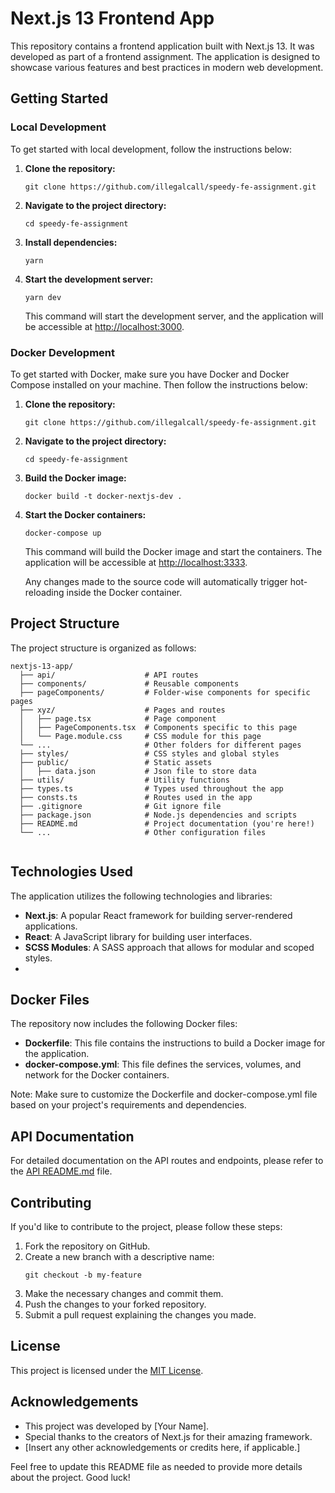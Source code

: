 # Next.js 13 Frontend App

This repository contains a frontend application built with Next.js 13. It was developed as part of a frontend assignment. The application is designed to showcase various features and best practices in modern web development.

## Getting Started

### Local Development

To get started with local development, follow the instructions below:

1. **Clone the repository:**
   ```
   git clone https://github.com/illegalcall/speedy-fe-assignment.git
   ```

2. **Navigate to the project directory:**
   ```
   cd speedy-fe-assignment
   ```

3. **Install dependencies:**
   ```
   yarn
   ```

4. **Start the development server:**
   ```
   yarn dev
   ```

   This command will start the development server, and the application will be accessible at [http://localhost:3000](http://localhost:3000).

### Docker Development

To get started with Docker, make sure you have Docker and Docker Compose installed on your machine. Then follow the instructions below:

1. **Clone the repository:**
   ```
   git clone https://github.com/illegalcall/speedy-fe-assignment.git
   ```

2. **Navigate to the project directory:**
   ```
   cd speedy-fe-assignment
   ```

3. **Build the Docker image:**
   ```
   docker build -t docker-nextjs-dev .
   ```

4. **Start the Docker containers:**
   ```
   docker-compose up
   ```

   This command will build the Docker image and start the containers. The application will be accessible at [http://localhost:3333](http://localhost:3333).

   Any changes made to the source code will automatically trigger hot-reloading inside the Docker container.

## Project Structure

The project structure is organized as follows:

```
nextjs-13-app/
  ├── api/                    # API routes
  ├── components/             # Reusable components
  ├── pageComponents/         # Folder-wise components for specific pages
  ├── xyz/                    # Pages and routes
  │   ├── page.tsx            # Page component
  │   ├── PageComponents.tsx  # Components specific to this page
  │   └── Page.module.css     # CSS module for this page   
  └── ...                     # Other folders for different pages
  ├── styles/                 # CSS styles and global styles
  ├── public/                 # Static assets
  │   ├── data.json           # Json file to store data  
  ├── utils/                  # Utility functions
  ├── types.ts                # Types used throughout the app
  ├── consts.ts               # Routes used in the app
  ├── .gitignore              # Git ignore file
  ├── package.json            # Node.js dependencies and scripts
  ├── README.md               # Project documentation (you're here!)
  └── ...                     # Other configuration files


```

## Technologies Used

The application utilizes the following technologies and libraries:

- **Next.js**: A popular React framework for building server-rendered applications.
- **React**: A JavaScript library for building user interfaces.
- **SCSS Modules**: A SASS approach that allows for modular and scoped styles.
- 

## Docker Files

The repository now includes the following Docker files:

- **Dockerfile**: This file contains the instructions to build a Docker image for the application.
- **docker-compose.yml**: This file defines the services, volumes, and network for the Docker containers.


Note: Make sure to customize the Dockerfile and docker-compose.yml file based on your project's requirements and dependencies.

## API Documentation

For detailed documentation on the API routes and endpoints, please refer to the [API README.md](./app/api/README.md) file.

## Contributing

If you'd like to contribute to the project, please follow these steps:

1. Fork the repository on GitHub.
2. Create a new branch with a descriptive name:
   ```
   git checkout -b my-feature
   ```
3. Make the necessary changes and commit them.
4. Push the changes to your forked repository.
5. Submit a pull request explaining the changes you made.

## License

This project is licensed under the [MIT License](LICENSE).

## Acknowledgements

- This project was developed by [Your Name].
- Special thanks to the creators of Next.js for their amazing framework.
- [Insert any other acknowledgements or credits here, if applicable.]

Feel free to update this README file as needed to provide more details about the project. Good luck!